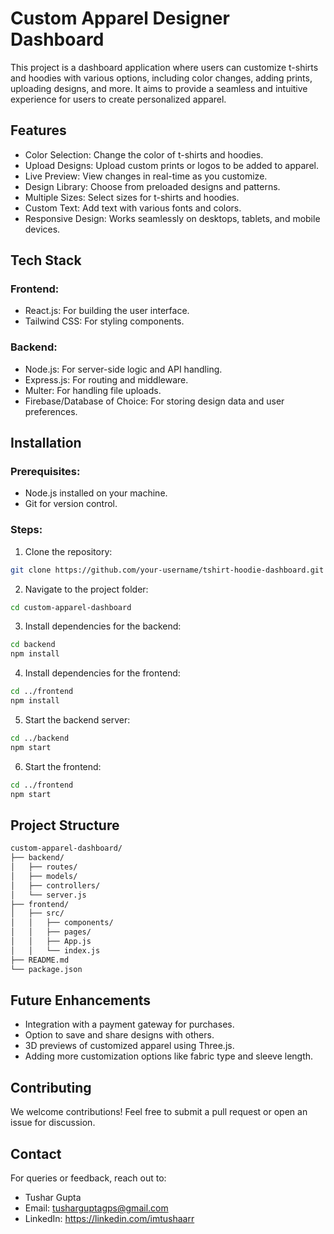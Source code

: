 # Custom Apparel Designer Dashboard

This project is a dashboard application where users can customize t-shirts and hoodies with various options, including color changes, adding prints, uploading designs, and more. It aims to provide a seamless and intuitive experience for users to create personalized apparel.

## Features

-	Color Selection: Change the color of t-shirts and hoodies.
-	Upload Designs: Upload custom prints or logos to be added to apparel.
-	Live Preview: View changes in real-time as you customize.
-	Design Library: Choose from preloaded designs and patterns.
-	Multiple Sizes: Select sizes for t-shirts and hoodies.
-	Custom Text: Add text with various fonts and colors.
-	Responsive Design: Works seamlessly on desktops, tablets, and mobile devices.

## Tech Stack

### Frontend:

-	React.js: For building the user interface.
-	Tailwind CSS: For styling components.

### Backend:

-	Node.js: For server-side logic and API handling.
-	Express.js: For routing and middleware.
-	Multer: For handling file uploads.
-	Firebase/Database of Choice: For storing design data and user preferences.

## Installation

### Prerequisites:

-	Node.js installed on your machine.
-	Git for version control.

### Steps:

1.	Clone the repository:
``` Bash
git clone https://github.com/your-username/tshirt-hoodie-dashboard.git
```
2.	Navigate to the project folder:
``` Bash
cd custom-apparel-dashboard
```

3.	Install dependencies for the backend:
``` Bash
cd backend
npm install
```

4.	Install dependencies for the frontend:
``` Bash
cd ../frontend
npm install
```

5.	Start the backend server:
``` Bash
cd ../backend
npm start
```

6.	Start the frontend:
``` Bash
cd ../frontend
npm start
```

## Project Structure

``` Bash
custom-apparel-dashboard/
├── backend/
│   ├── routes/
│   ├── models/
│   ├── controllers/
│   └── server.js
├── frontend/
│   ├── src/
│   │   ├── components/
│   │   ├── pages/
│   │   ├── App.js
│   │   └── index.js
├── README.md
└── package.json
```

## Future Enhancements

-	Integration with a payment gateway for purchases.
-	Option to save and share designs with others.
-	3D previews of customized apparel using Three.js.
-	Adding more customization options like fabric type and sleeve length.

## Contributing

We welcome contributions! Feel free to submit a pull request or open an issue for discussion.

## Contact

For queries or feedback, reach out to:
-	Tushar Gupta
-	Email: tusharguptagps@gmail.com
-	LinkedIn: https://linkedin.com/imtushaarr
